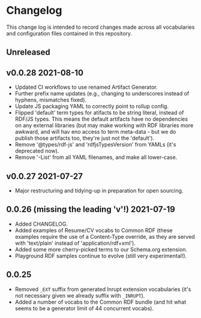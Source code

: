 # Changelog

This change log is intended to record changes made across all vocabularies and
configuration files contained in this repository.

## Unreleased

## v0.0.28 2021-08-10

- Updated CI workflows to use renamed Artifact Generator.
- Further prefix name updates (e.g., changing to underscores instead of
  hyphens, mismatches fixed).
- Update JS packaging YAML to correctly point to rollup config.
- Flipped 'default' term types for atifacts to be string literal, instead
  of RDF/JS types. This means the default artifacts have no dependencies on
  any external libraries (but may make working with RDF libraries more
  awkward, and will hav eno access to term meta-data - but we do publish
  those artifacts too, they're just not the 'default').
- Remove '@types/rdf-js' and 'rdfjsTypesVersion' from YAMLs (it's
  deprecated now).
- Remove '-List' from all YAML filenames, and make all lower-case.

## v0.0.27 2021-07-27

- Major restructuring and tidying-up in preparation for open sourcing.

## 0.0.26 (missing the leading 'v'!) 2021-07-19

- Added CHANGELOG.
- Added examples of Resume/CV vocabs to Common RDF (these examples require the
  use of a Content-Type override, as they are served with 'text/plain' instead
  of 'application/rdf+xml').
- Added some more cherry-picked terms to our Schema.org extension.
- Playground RDF samples continue to evolve (still very experimental!).

## 0.0.25

- Removed `_EXT` suffix from generated Inrupt extension vocabularies (it's not
  necessary given we already suffix with `_INRUPT`).
- Added a number of vocabs to the Common RDF bundle (and hit what seems to be a
  generator limit of 44 concurrent vocabs).
